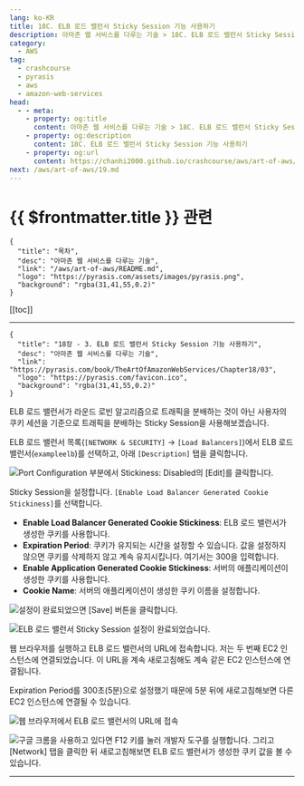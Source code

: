 ```yaml
---
lang: ko-KR
title: 18C. ELB 로드 밸런서 Sticky Session 기능 사용하기
description: 아마존 웹 서비스를 다루는 기술 > 18C. ELB 로드 밸런서 Sticky Session 기능 사용하기
category:
  - AWS
tag: 
  - crashcourse
  - pyrasis
  - aws 
  - amazon-web-services
head:
  - - meta:
    - property: og:title
      content: 아마존 웹 서비스를 다루는 기술 > 18C. ELB 로드 밸런서 Sticky Session 기능 사용하기
    - property: og:description
      content: 18C. ELB 로드 밸런서 Sticky Session 기능 사용하기
    - property: og:url
      content: https://chanhi2000.github.io/crashcourse/aws/art-of-aws/18C.html
next: /aws/art-of-aws/19.md
---
```


# {{ $frontmatter.title }} 관련

```component VPCard
{
  "title": "목차",
  "desc": "아마존 웹 서비스를 다루는 기술",
  "link": "/aws/art-of-aws/README.md",
  "logo": "https://pyrasis.com/assets/images/pyrasis.png",
  "background": "rgba(31,41,55,0.2)"
}
```

[[toc]]

---

```component VPCard
{
  "title": "18장 - 3. ELB 로드 밸런서 Sticky Session 기능 사용하기",
  "desc": "아마존 웹 서비스를 다루는 기술",
  "link": "https://pyrasis.com/book/TheArtOfAmazonWebServices/Chapter18/03",
  "logo": "https://pyrasis.com/favicon.ico",
  "background": "rgba(31,41,55,0.2)"
}
```

ELB 로드 밸런서가 라운드 로빈 알고리즘으로 트래픽을 분배하는 것이 아닌 사용자의 쿠키 세션을 기준으로 트래픽을 분배하는 Sticky Session을 사용해보겠습니다.

ELB 로드 밸런서 목록(<FontIcon icon="iconfont icon-select"/>`[NETWORK & SECURITY]` → `[Load Balancers]`)에서 ELB 로드 밸런서(`exampleelb`)를 선택하고, 아래 <FontIcon icon="iconfont icon-select"/>`[Description]` 탭을 클릭합니다. 

![Port Configuration 부분에서 Stickiness: Disabled의 <FontIcon icon="iconfont icon-select"/>`[Edit]`를 클릭합니다.](https://pyrasis.com/assets/images/TheArtOfAmazonWebServicesChapter18/18_.png)

Sticky Session을 설정합니다. <FontIcon icon="iconfont icon-select"/>`[Enable Load Balancer Generated Cookie Stickiness]`를 선택합니다.

- **Enable Load Balancer Generated Cookie Stickiness**: ELB 로드 밸런서가 생성한 쿠키를 사용합니다.
- **Expiration Period**: 쿠키가 유지되는 시간을 설정할 수 있습니다. 값을 설정하지 않으면 쿠키를 삭제하지 않고 계속 유지시킵니다. 여기서는 300을 입력합니다.
- **Enable Application Generated Cookie Stickiness**: 서버의 애플리케이션이 생성한 쿠키를 사용합니다.
- **Cookie Name**: 서버의 애플리케이션이 생성한 쿠키 이름을 설정합니다.

![설정이 완료되었으면 <FontIcon icon="iconfont icon-select"/>`[Save]` 버튼을 클릭합니다.](https://pyrasis.com/assets/images/TheArtOfAmazonWebServicesChapter18/19_.png)

![ELB 로드 밸런서 Sticky Session 설정이 완료되었습니다.](https://pyrasis.com/assets/images/TheArtOfAmazonWebServicesChapter18/20_.png)

웹 브라우저를 실행하고 ELB 로드 밸런서의 URL에 접속합니다. 저는 두 번째 EC2 인스턴스에 연결되었습니다. 이 URL을 계속 새로고침해도 계속 같은 EC2 인스턴스에 연결됩니다.

Expiration Period를 300초(5분)으로 설정했기 때문에 5분 뒤에 새로고침해보면 다른 EC2 인스턴스에 연결될 수 있습니다.

![웹 브라우저에서 ELB 로드 밸런서의 URL에 접속](https://pyrasis.com/assets/images/TheArtOfAmazonWebServicesChapter18/21_.png)

![구글 크롬을 사용하고 있다면 <kbd>F12</kbd> 키를 눌러 개발자 도구를 실행합니다. 그리고 <FontIcon icon="iconfont icon-select"/>`[Network]` 탭을 클릭한 뒤 새로고침해보면 ELB 로드 밸런서가 생성한 쿠키 값을 볼 수 있습니다.](https://pyrasis.com/assets/images/TheArtOfAmazonWebServicesChapter18/22_.png)

---
